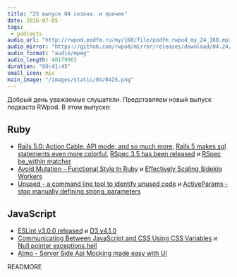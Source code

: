 ```yaml
---
title: "25 выпуск 04 сезона. и прочее"
date: 2016-07-05
tags:
 - podcasts
audio_url: "http://rwpod.podfm.ru/my/160/file/podfm_rwpod_my_24_160.mp3"
audio_mirror: "https://github.com/rwpod/mirror/releases/download/04.24/0424.mp3"
audio_format: "audio/mpeg"
audio_length: 40179962
duration: "00:41:45"
small_icon: mic
main_image: "/images/static/04/0425.png"
---
```


Добрый день уважаемые слушатели. Представляем новый выпуск подкаста RWpod. В этом выпуске:

## Ruby

 - [Rails 5.0: Action Cable, API mode, and so much more](http://weblog.rubyonrails.org/2016/6/30/Rails-5-0-final/), [Rails 5 makes sql statements even more colorful](http://blog.bigbinary.com/2016/06/27/rails-5-makes-sql-statements-even-more-colorful.html), [RSpec 3.5 has been released](http://rspec.info/blog/2016/07/rspec-3-5-has-been-released/) и [RSpec be_within matcher](http://www.eq8.eu/blogs/27-rspec-be_within-matcher)
 - [Avoid Mutation – Functional Style In Ruby](http://www.rubypigeon.com/posts/avoid-mutation-functional-style-in-ruby/) и [Effectively Scaling Sidekiq Workers](http://sorentwo.com/2016/06/28/effectively-scaling-sidekiq-workers.html)
 - [Unused - a command line tool to identify unused code](https://unused.codes/) и [ActiveParams - stop manually defining strong_parameters](https://github.com/choonkeat/active_params)

## JavaScript

 - [ESLint v3.0.0 released](http://eslint.org/blog/2016/07/eslint-v3.0.0-released) и [D3 v4.1.0](https://github.com/d3/d3/releases/tag/v4.1.0)
 - [Communicating Between JavaScript and CSS Using CSS Variables](https://eager.io/blog/communicating-between-javascript-and-css-with-css-variables/) и [Null pointer exceptions hell](http://dobegin.com/npe-hell/)
 - [Atmo - Server Side Api Mocking made easy with UI](https://github.com/Raathigesh/Atmo)


READMORE

